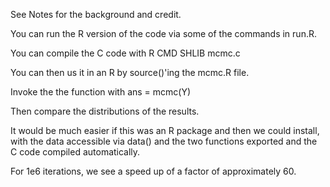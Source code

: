 
See Notes for the background and credit.

You can run the R version of the code via some of the commands in
run.R.  

You can compile the C code with
 R CMD SHLIB mcmc.c

You can then us it in an R by source()'ing the mcmc.R file.

Invoke the the function with
 ans = mcmc(Y)

Then compare the distributions of the results.


It would be much easier if this was an R package and then we could
install, with the data accessible via data() and the two functions
exported and the C code compiled automatically.

For  1e6 iterations, we see a speed up of a factor of approximately 60.


